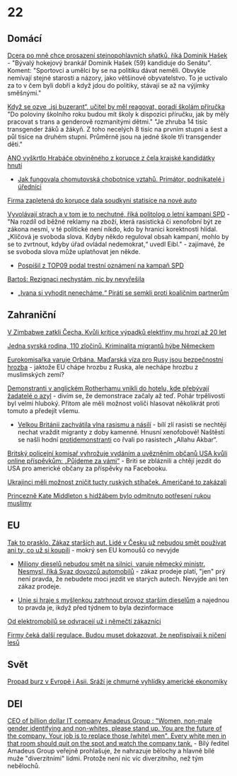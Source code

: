 # 22

## Domácí

[Dcera po mně chce prosazení stejnopohlavních sňatků, říká Dominik Hašek](https://www.idnes.cz/zpravy/revue/spolecnost/dominik-hasek-senat-cr-manzelstvi-stejnopohlavnich-paru-olympiada-pariz.A240809_104116_lidicky_nh) - "Bývalý hokejový brankář Dominik Hašek (59) kandiduje do Senátu". Koment: "Sportovci a umělci by se na politiku dávat neměli. Obvykle nemívají stejné starosti a názory, jako většinové obyvatelstvo. To je uctívalo za to v čem byli dobří a když jdou do politiky, stávají se až na výjimky směšnými."

[Když se ozve „jsi buzerant“, učitel by měl reagovat, poradí školám příručka](https://www.idnes.cz/zpravy/domaci/prague-pride-prednaska-prirucka-pro-skoly-k-praci-s-trans-a-genderove-rozmanitymi-detmi.A240808_180602_domaci_kop) "Do poloviny školního roku budou mít školy k dispozici příručku, jak by měly pracovat s trans a genderově rozmanitými dětmi." "Je zhruba 14 tisíc transgender žáků a žákyň. Z toho necelých 8 tisíc na prvním stupni a šest a půl tisíce na druhém stupni. Průměrně jsou na jedné škole tři transgender děti."

[ANO vyškrtlo Hrabáče obviněného z korupce z čela krajské kandidátky hnutí](https://www.idnes.cz/zpravy/domaci/babis-zada-aby-hrabac-skoncil-v-hnuti-ano-a-byl-vyskrtnut-z-krajske-kandidatky.A240807_091524_domaci_ijan?zdroj=cxrecs#cxrecs_s)
  * [Jak fungovala chomutovská chobotnice vztahů. Primátor, podnikatelé i úředníci](https://www.idnes.cz/zpravy/domaci/kauza-marek-hrabac-ano-chomutov-uplatky-politika.A240807_191336_domaci_stud?zdroj=otvirak)

[Firma zapletená do korupce dala soudkyni statisíce na nové auto](https://www.seznamzpravy.cz/clanek/domaci-kauzy-firma-zapletena-do-korupce-dala-soudkyni-statisice-na-nove-auto-255936)

[Vyvolávají strach a v tom je to nechutné, říká politolog o letní kampani SPD](https://www.novinky.cz/clanek/domaci-vyvolavaji-strach-a-v-tom-je-to-nechutne-rika-politolog-o-letni-kampani-spd-40482822) - "Na rozdíl od běžné reklamy na zboží, která rasistická či xenofobní být ze zákona nesmí, v té politické není nikdo, kdo by hranici korektnosti hlídal. „Klíčová je svoboda slova. Kdyby někdo reguloval obsah kampaní, mohlo by se to zvrtnout, kdyby úřad ovládal nedemokrat,“ uvedl Eibl." - zajímavé, že se svoboda slova může uplatňovat jen někde.

  * [Pospíšil z TOP09 podal trestní oznámení na kampaň SPD](https://www.novinky.cz/clanek/domaci-pospisil-z-top09-podal-trestni-oznameni-na-kampan-spd-40483141)

[Bartoš: Rezignaci nechystám, nic by nevyřešila](https://www.novinky.cz/clanek/domaci-bartos-rezignaci-nechystam-nic-by-nevyresila-40483614)

  * [„Ivana si vyhodit nenecháme.“ Piráti se semkli proti koaličním partnerům](https://www.idnes.cz/zpravy/domaci/digitalizace-stavebni-rizeni-bartos-pirati-vlada-kritika.A240809_185247_domaci_laci)

## Zahraniční

[V Zimbabwe zatkli Čecha. Kvůli kritice výpadků elektřiny mu hrozí až 20 let](https://www.idnes.cz/zpravy/domaci/zimbabwe-zadrzeni-cech-video-kritika.A240809_135903_domaci_vajo)

[Jedna syrská rodina, 110 zločinů. Kriminalita migrantů hýbe Německem](https://www.idnes.cz/zpravy/zahranicni/nemecko-migrace-kriminalita-syrie-zlocin.A240806_190634_zahranicni_stud?zdroj=otvirak)

[Eurokomisařka varuje Orbána. Maďarská víza pro Rusy jsou bezpečnostní hrozba](https://www.idnes.cz/zpravy/zahranicni/madarsko-rusko-schengen-eurokomisarka-ylva-johanssonova-varovani.A240802_094015_zahranicni_blp) - jaktože EU chápe hrozbu z Ruska, ale nechápe hrozbu z muslimských zemí?

[Demonstranti v anglickém Rotherhamu vnikli do hotelu, kde přebývají žadatelé o azyl](https://www.novinky.cz/clanek/zahranicni-evropa-demonstranti-v-anglickem-rotherhamu-vnikli-do-hotelu-kde-prebyvaji-zadatele-o-azyl-40482838) - divím se, že demonstrace začaly až teď. Pohár trpělivosti byl velmi hluboký. Přitom ale měli možnost voliči hlasovat několikrát proti tomuto a předejít všemu.

  * [Velkou Británii zachvátila vlna rasismu a násilí](https://www.novinky.cz/clanek/zahranicni-evropa-velkou-britanii-zachvatila-vlna-rasismu-a-nasili-40482846) - bílí zlí rasisti se nechtějí nechat vraždit migranty z doby kamenné. Hnusní xenofobové! Naštěstí se našli hodní [protidemonstranti](https://x.com/TkeMedia/status/1820090134399963246) co řvali po rasistech „Allahu Akbar“.

[Britský policejní komisař vyhrožuje vydáním a uvězněním občanů USA kvůli online příspěvkům: „Půjdeme za vámi“](https://www.foxnews.com/media/uk-police-commissioner-threatens-extradite-jail-us-citizens-over-social-media-posts-we-come-afte) - Briti se zbláznili a chtějí jezdit do USA pro americké občany za příspěvky na Facebooku.

[Ukrajinci měli možnost zničit tucty ruských stíhaček. Američané to zakázali](https://www.idnes.cz/zpravy/zahranicni/ukrajina-rusko-suchoj-su-34-malsevo-kab-1500l-valka-usa-atmsr.A240807_113917_zahranicni_jhr)

[Princezně Kate Middleton s hidžábem bylo odmítnuto potřesení rukou muslimy](https://www.youtube.com/watch?v=N_YYPo1ODbk)

## EU

[Tak to prasklo. Zákaz starších aut. Lidé v Česku už nebudou smět používat ani ty, co už si koupili](https://eprehledne.cz/tak-to-prasklo-zakaz-starsich-aut-lide-v-cesku-uz-nebudou-smet-pouzivat-ani-ty-co-uz-si-koupili/) - mokrý sen EU komoušů co nevyjde

  * [Miliony dieselů nebudou smět na silnici, varuje německý ministr. Nesmysl, říká Svaz dovozců automobilů](https://www.novinky.cz/clanek/ekonomika-miliony-dieselu-nebudou-smet-na-silnici-varuje-nemecky-ministr-nesmysl-rika-svaz-dovozcu-automobilu-40482927) - zákaz prodeje platí, "jen" prý není pravda, že nebudete moci jezdit ve starých autech. Nevyjde ani ten zákaz prodeje.

  * [Unie si hraje s myšlenkou zatrhnout provoz starším dieselům](https://www.seznamzpravy.cz/clanek/ekonomika-byznys-doprava-unie-si-hraje-s-myslenkou-zatrhnout-provoz-starsim-dieselum-257514) a najednou to pravda je, ikdyž před týdnem to byla dezinformace

[Od elektromobilů se odvracejí už i němečtí zákazníci](https://www.novinky.cz/clanek/zahranicni-evropa-od-elektromobilu-se-odvraceji-uz-i-nemecti-zakaznici-40482127)

[Firmy čeká další regulace. Budou muset dokazovat, že nepřispívají k ničení lesů](https://www.novinky.cz/clanek/ekonomika-firmy-ceka-dalsi-regulace-budou-muset-dokazovat-ze-neprispivaji-k-niceni-lesu-40481539)

## Svět

[Propad burz v Evropě i Asii. Sráží je chmurné vyhlídky americké ekonomiky](https://www.idnes.cz/ekonomika/zahranicni/usa-ekonomika-fed-powell-akcie-sazby.A240805_093837_eko-zahranicni_ven)

## DEI

[CEO of billion dollar IT company Amadeus Group : "Women, non-male gender identifying and non-whites, please stand up. You are the future of the company. Your job is to replace those (white) men". Every white men in that room should quit on the spot and watch the company tank.](https://www.youtube.com/watch?v=rmfy6nu9tYE) - Bílý ředitel Amadeus Group veřejně prohlašuje, že nahrazuje bělochy a hlavně bílé muže "diverzitními" lidmi. Protože není nic víc diverzitního, než tým nebělochů.
